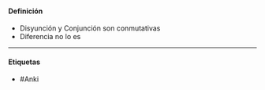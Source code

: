 #### Definición
- Disyunción y Conjunción son conmutativas
- Diferencia no lo es
***
#### Etiquetas
- #Anki 